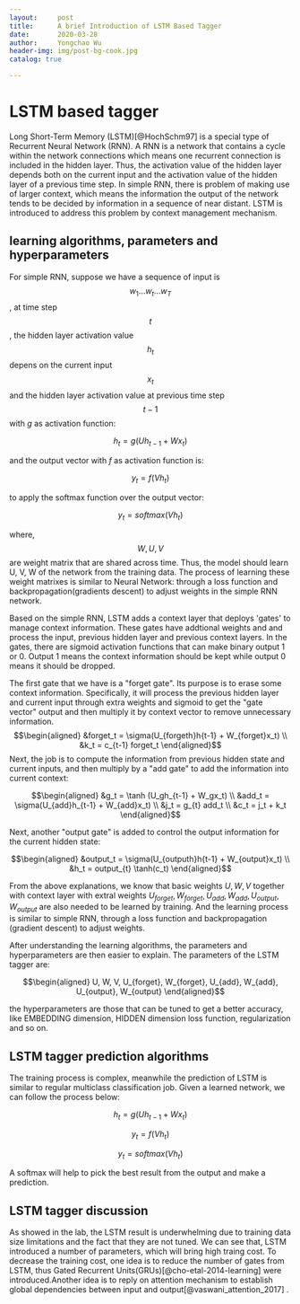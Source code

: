 ```yaml
---
layout:     post
title:      A brief Introduction of LSTM Based Tagger
date:       2020-03-28
author:     Yongchao Wu
header-img: img/post-bg-cook.jpg
catalog: true

---
```


LSTM based tagger
=================

Long Short-Term Memory (LSTM)[@HochSchm97] is a special type of
Recurrent Neural Network (RNN). A RNN is a network that contains a cycle
within the network connections which means one recurrent connection is
included in the hidden layer. Thus, the activation value of the hidden
layer depends both on the current input and the activation value of the
hidden layer of a previous time step. In simple RNN, there is problem of
making use of larger context, which means the information the output of
the network tends to be decided by information in a sequence of near
distant. LSTM is introduced to address this problem by context
management mechanism.

learning algorithms, parameters and hyperparameters
---------------------------------------------------

For simple RNN, suppose we have a sequence of input is 
$$w_1...w_t...w_T$$, at time step $$t$$ , the hidden layer activation value
$$h_t$$ depens on the current input $$x_t$$ and the hidden layer activation
value at previous time step $$t-1$$ with $g$ as activation function:

$$h_t = g(Uh_{t-1} + Wx_t)$$ 

and the output vector with $f$ as
activation function is: 

$$y_t = f(Vh_t)$$ 

to apply the softmax function
over the output vector: 

$$y_t = softmax(Vh_t)$$ 

where, $$W, U, V$$ are
weight matrix that are shared across time. Thus, the model should learn
U, V, W of the network from the training data. The process of learning
these weight matrixes is similar to Neural Network: through a loss
function and backpropagation(gradients descent) to adjust weights in the
simple RNN network.

Based on the simple RNN, LSTM adds a context layer that deploys 'gates'
to manage context information. These gates have addtional weights and
and process the input, previous hidden layer and previous context
layers. In the gates, there are sigmoid activation functions that can
make binary output 1 or 0. Output 1 means the context information should
be kept while output 0 means it should be dropped.

The first gate that we have is a \"forget gate\". Its purpose is to
erase some context information. Specifically, it will process the
previous hidden layer and current input through extra weights and
sigmoid to get the \"gate vector\" output and then multiply it by
context vector to remove unnecessary information. $$\begin{aligned}
 &forget_t = \sigma(U_{forgeth}h{t-1} + W_{forget}x_t) \\
 &k_t = c_{t-1} forget_t
\end{aligned}$$ Next, the job is to compute the information from
previous hidden state and current inputs, and then multiply by a \"add
gate\" to add the information into current context:

$$\begin{aligned}
 &g_t = \tanh (U_gh_{t-1} + W_gx_t) \\
 &add_t = \sigma(U_{add}h_{t-1} + W_{add}x_t) \\
 &j_t = g_{t} add_t \\
 &c_t = j_t + k_t
\end{aligned}$$ 

Next, another \"output gate\" is added to control the
output information for the current hidden state: 

$$\begin{aligned}
 &output_t = \sigma(U_{outputh}h{t-1} + W_{output}x_t) \\
 &h_t = output_{t} \tanh(c_t)
\end{aligned}$$

From the above explanations, we know that basic weights $U, W, V$
together with context layer with extral weights
$U_{forget}, W_{forget}, U_{add}, W_{add}, U_{output}, W_{output}$ are
also needed to be learned by training. And the learning process is
similar to simple RNN, through a loss function and backpropagation
(gradient descent) to adjust weights.

After understanding the learning algorithms, the parameters and
hyperparameters are then easier to explain. The parameters of the LSTM
tagger are: 

$$\begin{aligned}
U, W, V, U_{forget}, W_{forget}, U_{add}, W_{add}, U_{output}, W_{output}
\end{aligned}$$ 

the hyperparameters are those that can be tuned to get a
better accuracy, like EMBEDDING dimension, HIDDEN dimension loss
function, regularization and so on.

LSTM tagger prediction algorithms
---------------------------------

The training process is complex, meanwhile the prediction of LSTM is
similar to regular multiclass classification job. Given a learned
network, we can follow the process below: 

$$h_t = g(Uh_{t-1} + Wx_t)$$

$$y_t = f(Vh_t)$$

$$y_t = softmax(Vh_t)$$

A softmax will help to pick the best result from the output and make a
prediction.

LSTM tagger discussion
----------------------

As showed in the lab, the LSTM result is underwhelming due to training
data size limitations and the fact that they are not tuned. We can see
that, LSTM introduced a number of parameters, which will bring high
traing cost. To decrease the training cost, one idea is to reduce the
number of gates from LSTM, thus Gated Recurrent
Units(GRUs)[@cho-etal-2014-learning] were introduced.Another idea is to
reply on attention mechanism to establish global dependencies between
input and output[@vaswani_attention_2017] .